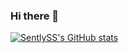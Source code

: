 ### Hi there 👋

[![SentlySS's GitHub stats](https://github-readme-stats.vercel.app/api?username=sentlyss&count_private=true&show_icons=true&theme=onedark)](https://github.com/sentlyss/github-readme-stats)

<!--
**SentlySS/SentlySS** is a ✨ _special_ ✨ repository because its `README.md` (this file) appears on your GitHub profile.

Here are some ideas to get you started:

- 🔭 I’m currently working on ...
- 🌱 I’m currently learning ...
- 👯 I’m looking to collaborate on ...
- 🤔 I’m looking for help with ...
- 💬 Ask me about ...
- 📫 How to reach me: ...
- 😄 Pronouns: ...
- ⚡ Fun fact: ...
-->
